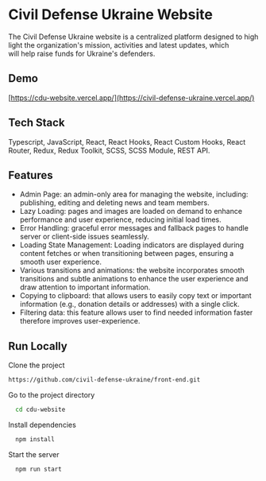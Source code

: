 
# Civil Defense Ukraine Website
The Civil Defense Ukraine website is a centralized platform designed to highlight the organization's mission, activities and latest updates, which will help raise funds for Ukraine's defenders.

## Demo
[https://cdu-website.vercel.app/](https://civil-defense-ukraine.vercel.app/)

## Tech Stack
Typescript, JavaScript, React, React Hooks, React Custom Hooks,  React Router, Redux, Redux Toolkit, SCSS, SCSS Module, REST API.

## Features
- Admin Page: an admin-only area for managing the website, including: publishing, editing and deleting news and team members.
- Lazy Loading: pages and images are loaded on demand to enhance performance and user experience, reducing initial load times.
- Error Handling: graceful error messages and fallback pages to handle server or client-side issues seamlessly.
- Loading State Management: Loading indicators are displayed during content fetches or when transitioning between pages, ensuring a smooth user experience.
- Various transitions and animations: the website incorporates smooth transitions and subtle animations to enhance the user experience and draw attention to important information.
- Copying to clipboard: that allows users to easily copy text or important information (e.g., donation details or addresses) with a single click.
- Filtering data: this feature allows user to find needed information faster therefore improves user-experience.

## Run Locally

Clone the project

```bash
https://github.com/civil-defense-ukraine/front-end.git
```

Go to the project directory

```bash
  cd cdu-website
```

Install dependencies

```bash
  npm install
```

Start the server

```bash
  npm run start
```
